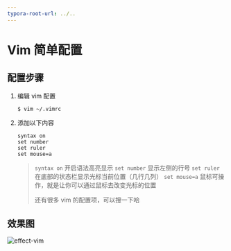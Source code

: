 ```yaml
---
typora-root-url: ../..
---
```


# Vim 简单配置

## 配置步骤

1. 编辑 vim 配置

   ```shell
   $ vim ~/.vimrc
   ```

2. 添加以下内容

   ```
   syntax on
   set number
   set ruler
   set mouse=a
   ```

   > `syntax on` 开启语法高亮显示
   > `set number` 显示左侧的行号
   > `set ruler` 在底部的状态栏显示光标当前位置（几行几列）
   > `set mouse=a` 鼠标可操作，就是让你可以通过鼠标去改变光标的位置
   >
   > 还有很多 vim 的配置项，可以搜一下哈

## 效果图

![effect-vim](/images/os/tips/2/effect-vim.png)